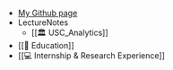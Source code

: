 - [My Github page](https://github.com/Yuchen971)
- LectureNotes
	- [[🏛 USC_Analytics]]
- [[📔 Education]]
- [[💻 Internship & Research Experience]]